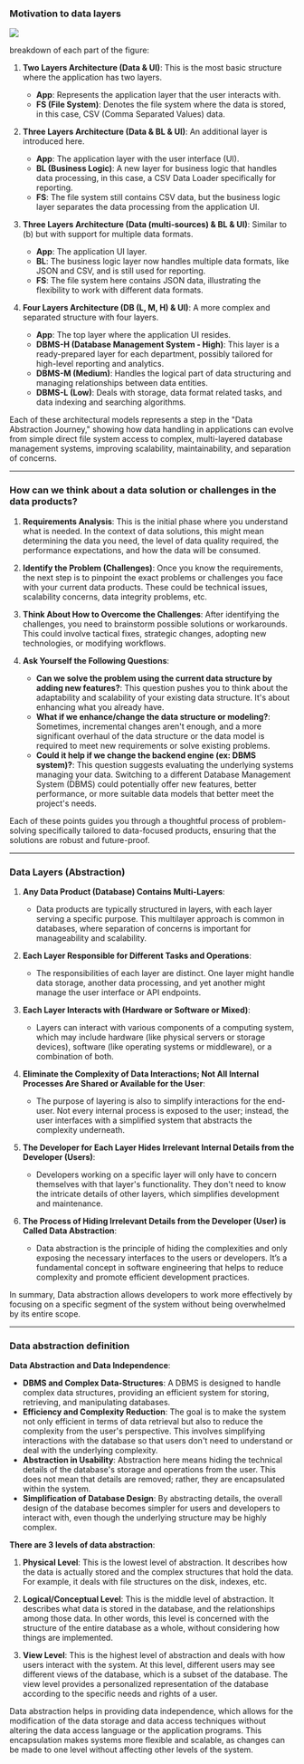 ### Motivation to data layers 
![](https://i.imgur.com/jAOh0Jq.png)

breakdown of each part of the figure:
1. **Two Layers Architecture (Data & UI)**: This is the most basic structure where the application has two layers.
	- **App**: Represents the application layer that the user interacts with.
	- **FS (File System)**: Denotes the file system where the data is stored, in this case, CSV (Comma Separated Values) data.

2.  **Three Layers Architecture (Data & BL & UI)**: An additional layer is introduced here.

	- **App**: The application layer with the user interface (UI).
	- **BL (Business Logic)**: A new layer for business logic that handles data processing, in this case, a CSV Data Loader specifically for reporting.
	- **FS**: The file system still contains CSV data, but the business logic layer separates the data processing from the application UI.

3.  **Three Layers Architecture (Data (multi-sources) & BL & UI)**: Similar to (b) but with support for multiple data formats.

	- **App**: The application UI layer.
	- **BL**: The business logic layer now handles multiple data formats, like JSON and CSV, and is still used for reporting.
	- **FS**: The file system here contains JSON data, illustrating the flexibility to work with different data formats.

4.  **Four Layers Architecture (DB (L, M, H) & UI)**: A more complex and separated structure with four layers.

	- **App**: The top layer where the application UI resides.
	- **DBMS-H (Database Management System - High)**: This layer is a ready-prepared layer for each department, possibly tailored for high-level reporting and analytics.
	- **DBMS-M (Medium)**: Handles the logical part of data structuring and managing relationships between data entities.
	- **DBMS-L (Low)**: Deals with storage, data format related tasks, and data indexing and searching algorithms.

Each of these architectural models represents a step in the "Data Abstraction Journey," showing how data handling in applications can evolve from simple direct file system access to complex, multi-layered database management systems, improving scalability, maintainability, and separation of concerns.

---
### How can we think about a data solution or challenges in the data products?

1. **Requirements Analysis**: This is the initial phase where you understand what is needed. In the context of data solutions, this might mean determining the data you need, the level of data quality required, the performance expectations, and how the data will be consumed.
    
2. **Identify the Problem (Challenges)**: Once you know the requirements, the next step is to pinpoint the exact problems or challenges you face with your current data products. These could be technical issues, scalability concerns, data integrity problems, etc.
    
3. **Think About How to Overcome the Challenges**: After identifying the challenges, you need to brainstorm possible solutions or workarounds. This could involve tactical fixes, strategic changes, adopting new technologies, or modifying workflows.
    
4. **Ask Yourself the Following Questions**:
    
    - **Can we solve the problem using the current data structure by adding new features?**: This question pushes you to think about the adaptability and scalability of your existing data structure. It's about enhancing what you already have.
    - **What if we enhance/change the data structure or modeling?**: Sometimes, incremental changes aren't enough, and a more significant overhaul of the data structure or the data model is required to meet new requirements or solve existing problems.
    - **Could it help if we change the backend engine (ex: DBMS system)?**: This question suggests evaluating the underlying systems managing your data. Switching to a different Database Management System (DBMS) could potentially offer new features, better performance, or more suitable data models that better meet the project's needs.

Each of these points guides you through a thoughtful process of problem-solving specifically tailored to data-focused products, ensuring that the solutions are robust and future-proof.

---
### Data Layers (Abstraction)
1. **Any Data Product (Database) Contains Multi-Layers**:
    
    - Data products are typically structured in layers, with each layer serving a specific purpose. This multilayer approach is common in databases, where separation of concerns is important for manageability and scalability.
2. **Each Layer Responsible for Different Tasks and Operations**:
    
    - The responsibilities of each layer are distinct. One layer might handle data storage, another data processing, and yet another might manage the user interface or API endpoints.
3. **Each Layer Interacts with (Hardware or Software or Mixed)**:
    
    - Layers can interact with various components of a computing system, which may include hardware (like physical servers or storage devices), software (like operating systems or middleware), or a combination of both.
4. **Eliminate the Complexity of Data Interactions; Not All Internal Processes Are Shared or Available for the User**:
    
    - The purpose of layering is also to simplify interactions for the end-user. Not every internal process is exposed to the user; instead, the user interfaces with a simplified system that abstracts the complexity underneath.
5. **The Developer for Each Layer Hides Irrelevant Internal Details from the Developer (Users)**:
    
    - Developers working on a specific layer will only have to concern themselves with that layer's functionality. They don't need to know the intricate details of other layers, which simplifies development and maintenance.
6. **The Process of Hiding Irrelevant Details from the Developer (User) is Called Data Abstraction**:
    
    - Data abstraction is the principle of hiding the complexities and only exposing the necessary interfaces to the users or developers. It’s a fundamental concept in software engineering that helps to reduce complexity and promote efficient development practices.

In summary, Data abstraction allows developers to work more effectively by focusing on a specific segment of the system without being overwhelmed by its entire scope.

---
### Data abstraction definition 
**Data Abstraction and Data Independence**:

- **DBMS and Complex Data-Structures**: A DBMS is designed to handle complex data structures, providing an efficient system for storing, retrieving, and manipulating databases.
- **Efficiency and Complexity Reduction**: The goal is to make the system not only efficient in terms of data retrieval but also to reduce the complexity from the user's perspective. This involves simplifying interactions with the database so that users don't need to understand or deal with the underlying complexity.
- **Abstraction in Usability**: Abstraction here means hiding the technical details of the database's storage and operations from the user. This does not mean that details are removed; rather, they are encapsulated within the system.
- **Simplification of Database Design**: By abstracting details, the overall design of the database becomes simpler for users and developers to interact with, even though the underlying structure may be highly complex.

**There are 3 levels of data abstraction**:

1. **Physical Level**: This is the lowest level of abstraction. It describes how the data is actually stored and the complex structures that hold the data. For example, it deals with file structures on the disk, indexes, etc.
    
2. **Logical/Conceptual Level**: This is the middle level of abstraction. It describes what data is stored in the database, and the relationships among those data. In other words, this level is concerned with the structure of the entire database as a whole, without considering how things are implemented.
    
3. **View Level**: This is the highest level of abstraction and deals with how users interact with the system. At this level, different users may see different views of the database, which is a subset of the database. The view level provides a personalized representation of the database according to the specific needs and rights of a user.
    

Data abstraction helps in providing data independence, which allows for the modification of the data storage and data access techniques without altering the data access language or the application programs. This encapsulation makes systems more flexible and scalable, as changes can be made to one level without affecting other levels of the system.
